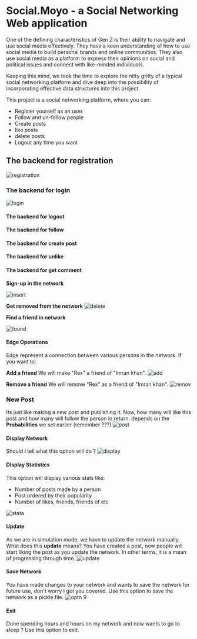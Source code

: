 # Social.Moyo - a Social Networking Web application

One of the defining characteristics of Gen Z is their ability to navigate and use social media effectively. They have a keen understanding of how to use social media to build personal brands and online communities. They also use social media as a platform to express their opinions on social and political issues and connect with like-minded individuals.

Keeping this mind, we took the time to explore the nitty gritty of a typical social networking platform and dive deep into the possibility of incorporating effective data structures into this project.

This project is a social networking platform, where you can:

- Register yourself as an user
- Follow and un-follow people
- Create posts
- like posts
- delete posts
- Logout any time you want

## The backend for registration

![registration](https://user-images.githubusercontent.com/99015731/226156256-7cdc74ef-9f00-47d3-b568-6a49234bc505.jpeg)

### The backend for login

![login](https://user-images.githubusercontent.com/99015731/226156354-aa10242f-eb57-4cbe-a46b-bd5ecadfb7aa.jpeg)

#### The backend for logout


#### The backend for follow


#### The backend for create post


#### The backend for unlike


#### The backend for get comment






**Sign-up in the network**

![insert](https://user-images.githubusercontent.com/49767636/83348191-a6839900-a343-11ea-9400-038b3fba6532.jpg)


**Get removed from the network**
![delete](https://user-images.githubusercontent.com/49767636/83348171-750acd80-a343-11ea-852d-cc99cbc94ac6.jpg)

**Find a friend in network**

![found](https://user-images.githubusercontent.com/49767636/83348147-412fa800-a343-11ea-8fca-285d8d00d257.jpg)

#### Edge Operations
Edge represent a connection between various persons in the network. If you want to:

**Add a friend**
We will make "Rex" a friend of "Imran khan".
![add](https://user-images.githubusercontent.com/49767636/83348313-d54e3f00-a344-11ea-8313-df63dd6df573.jpg)

**Remove a friend**
We will remove "Rex" as a friend of "Imran khan".
![remov](https://user-images.githubusercontent.com/49767636/83348335-fd3da280-a344-11ea-8553-85be0237e8ad.jpg)

### New Post
Its just like making a new post and publishing it. Now, how many will like this post and how many will follow the person in return, depends on the **Probabilities** we set earlier (remember ???)
![post](https://user-images.githubusercontent.com/49767636/83348411-c4ea9400-a345-11ea-8f58-62c8f3b2e5e4.jpg)

#### Display Network
Should I tell what this option will do ?
![display](https://user-images.githubusercontent.com/49767636/83348435-fbc0aa00-a345-11ea-91fb-53e00394babb.jpg)

#### Display Statistics
This option will display various stats like:

- Number of posts made by a person
- Post ordered by their popularity
- Number of likes, friends, friends of etc

![stata](https://user-images.githubusercontent.com/49767636/83348452-3a566480-a346-11ea-825d-ad2a5e129635.jpg)

#### Update
As we are in simulation mode, we have to update the network manually. What does this **update** means? You have created a post, now people will start liking the post as you update the network. In other terms, it is a mean of progressing through time.
![update](https://user-images.githubusercontent.com/49767636/83348540-0f204500-a347-11ea-8a9a-f559d7cdc66b.jpg)

#### Save Network
You have made changes to your network and wants to save the network for future use, don't worry I got you covered. Use this option to save the network as a pickle file.
![optn 9](https://user-images.githubusercontent.com/49767636/83348571-7211dc00-a347-11ea-9966-9d55feee5d07.jpg)

#### Exit 
Done spending hours and hours on my network and now wants to go to sleep ? Use this option to exit.
